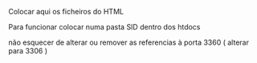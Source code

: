 Colocar aqui os ficheiros do HTML

Para funcionar colocar numa pasta SID dentro dos htdocs

não esquecer de alterar ou remover as referencias à porta 3360 ( alterar para 3306 )
